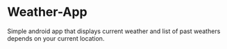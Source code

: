# Weather-App
Simple android app that displays current weather and list of past weathers depends on your current location.
